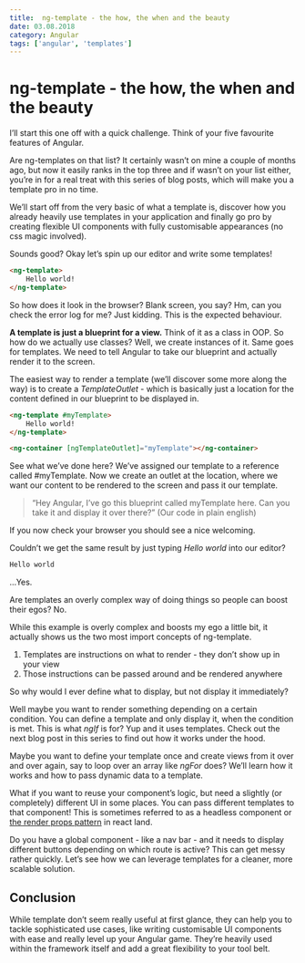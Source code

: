 ```yaml
---
title:  ng-template - the how, the when and the beauty
date: 03.08.2018
category: Angular
tags: ['angular', 'templates']
---
```


# ng-template - the how, the when and the beauty

I’ll start this one off with a quick challenge. Think of your five favourite features of Angular.

Are ng-templates on that list? It certainly wasn’t on mine a couple of months ago, but now it easily ranks in the top three and if wasn’t on your list either, you’re in for a real treat with this series of blog posts, which will make you a template pro in no time.

We’ll start off from the very basic of what a template is, discover how you already heavily use templates in your application and finally go pro by creating flexible UI components with fully customisable appearances (no css magic involved).

Sounds good? Okay let’s spin up our editor and write some templates!

```html
<ng-template>
    Hello world!
</ng-template>
```

So how does it look in the browser? Blank screen, you say? Hm, can you check the error log for me? Just kidding.
This is the expected behaviour.

**A template is just a blueprint for a view.** Think of it as a class in OOP.
So how do we actually use classes? Well, we create instances of it. Same goes for templates. We need to tell Angular to take our blueprint and actually render it to the screen.

The easiest way to render a template (we’ll discover some more along the way) is to create a _TemplateOutlet_ - which is basically just a location for the content defined in our blueprint to be displayed in.

```html
<ng-template #myTemplate>
    Hello world!
</ng-template>

<ng-container [ngTemplateOutlet]="myTemplate"></ng-container>
```

See what we’ve done here? We’ve assigned our template to a reference called #myTemplate. Now we create an outlet at the location, where we want our content to be rendered to the screen and pass it our template.

> “Hey Angular, I’ve go this blueprint called myTemplate here. Can you take it and display it over there?” (Our code in plain english)

If you now check your browser you should see a nice welcoming.

Couldn’t we get the same result by just typing _Hello world_ into our editor?

```html
Hello world
```

…Yes.

Are templates an overly complex way of doing things so people can boost their egos? No.

While this example is overly complex and boosts my ego a little bit, it actually shows us the two most import concepts of ng-template.

1.  Templates are instructions on what to render - they don’t show up in your view
2.  Those instructions can be passed around and be rendered anywhere

So why would I ever define what to display, but not display it immediately?

Well maybe you want to render something depending on a certain condition. You can define a template and only display it, when the condition is met. This is what _ngIf_ is for? Yup and it uses templates. Check out the next blog post in this series to find out how it works under the hood.

Maybe you want to define your template once and create views from it over and over again, say to loop over an array like _ngFor_ does? We’ll learn how it works and how to pass dynamic data to a template.

What if you want to reuse your component’s logic, but need a slightly (or completely) different UI in some places. You can pass different templates to that component! This is sometimes referred to as a headless component or [the render props pattern](https://reactjs.org/docs/render-props.html 'the render props pattern') in react land.

Do you have a global component - like a nav bar - and it needs to display different buttons depending on which route is active? This can get messy rather quickly. Let’s see how we can leverage templates for a cleaner, more scalable solution.

## Conclusion

While template don’t seem really useful at first glance, they can help you to tackle sophisticated use cases, like writing customisable UI components with ease and really level up your Angular game.
They’re heavily used within the framework itself and add a great flexibility to your tool belt.
